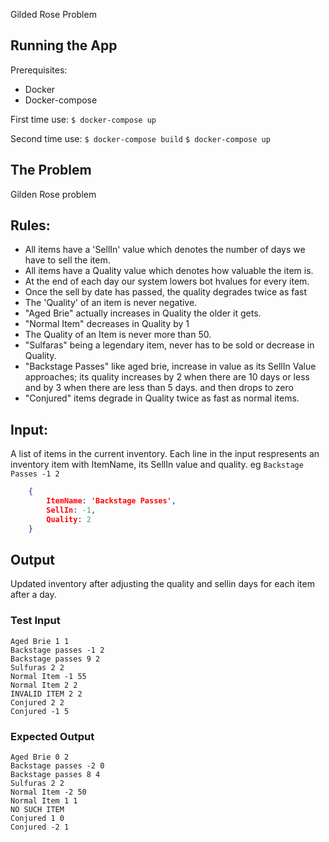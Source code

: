 Gilded Rose Problem


## Running the App
Prerequisites:
- Docker
- Docker-compose

First time use:
`$ docker-compose up`

Second time use:
`$ docker-compose build`
`$ docker-compose up`

## The Problem
Gilden Rose problem

## Rules:
- All items have a 'SellIn' value which denotes the number of days we have to sell the item.
- All items have a Quality value which denotes how valuable the item is.
- At the end of each day our system lowers bot hvalues for every item.
- Once the sell by date has passed, the quality degrades twice as fast
- The 'Quality' of an item is never negative.
- "Aged Brie" actually increases in Quality the older it gets.
- "Normal Item" decreases in Quality by 1
- The Quality of an Item is never more than 50.
- "Sulfaras" being a legendary item, never has to be sold or decrease in Quality.
- "Backstage Passes" like aged brie, increase in value as its SellIn Value approaches; its quality increases by 2 when there are 10 days or less and by 3 when there are less than 5 days. and then drops to zero
- "Conjured" items degrade in Quality twice as fast as normal items.

## Input:
A list of items in the current inventory. Each line in the input respresents an inventory item with ItemName, its SellIn value and quality. eg `Backstage Passes -1 2`

```json
    {
        ItemName: 'Backstage Passes',
        SellIn: -1,
        Quality: 2
    }
```

## Output
Updated inventory after adjusting the quality and sellin days for each item after a day.

### Test Input
```
Aged Brie 1 1
Backstage passes -1 2
Backstage passes 9 2
Sulfuras 2 2
Normal Item -1 55
Normal Item 2 2
INVALID ITEM 2 2
Conjured 2 2
Conjured -1 5
```

### Expected Output
```
Aged Brie 0 2
Backstage passes -2 0
Backstage passes 8 4
Sulfuras 2 2
Normal Item -2 50
Normal Item 1 1
NO SUCH ITEM
Conjured 1 0
Conjured -2 1
``` 
